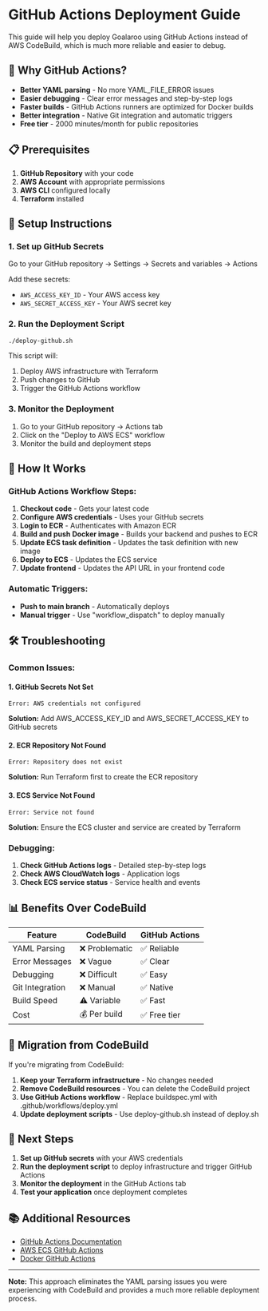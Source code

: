 # GitHub Actions Deployment Guide

This guide will help you deploy Goalaroo using GitHub Actions instead of AWS CodeBuild, which is much more reliable and easier to debug.

## 🚀 Why GitHub Actions?

- **Better YAML parsing** - No more YAML_FILE_ERROR issues
- **Easier debugging** - Clear error messages and step-by-step logs
- **Faster builds** - GitHub Actions runners are optimized for Docker builds
- **Better integration** - Native Git integration and automatic triggers
- **Free tier** - 2000 minutes/month for public repositories

## 📋 Prerequisites

1. **GitHub Repository** with your code
2. **AWS Account** with appropriate permissions
3. **AWS CLI** configured locally
4. **Terraform** installed

## 🔧 Setup Instructions

### 1. Set up GitHub Secrets

Go to your GitHub repository → Settings → Secrets and variables → Actions

Add these secrets:
- `AWS_ACCESS_KEY_ID` - Your AWS access key
- `AWS_SECRET_ACCESS_KEY` - Your AWS secret key

### 2. Run the Deployment Script

```bash
./deploy-github.sh
```

This script will:
1. Deploy AWS infrastructure with Terraform
2. Push changes to GitHub
3. Trigger the GitHub Actions workflow

### 3. Monitor the Deployment

1. Go to your GitHub repository → Actions tab
2. Click on the "Deploy to AWS ECS" workflow
3. Monitor the build and deployment steps

## 🔄 How It Works

### GitHub Actions Workflow Steps:

1. **Checkout code** - Gets your latest code
2. **Configure AWS credentials** - Uses your GitHub secrets
3. **Login to ECR** - Authenticates with Amazon ECR
4. **Build and push Docker image** - Builds your backend and pushes to ECR
5. **Update ECS task definition** - Updates the task definition with new image
6. **Deploy to ECS** - Updates the ECS service
7. **Update frontend** - Updates the API URL in your frontend code

### Automatic Triggers:

- **Push to main branch** - Automatically deploys
- **Manual trigger** - Use "workflow_dispatch" to deploy manually

## 🛠️ Troubleshooting

### Common Issues:

#### 1. GitHub Secrets Not Set
```
Error: AWS credentials not configured
```
**Solution:** Add AWS_ACCESS_KEY_ID and AWS_SECRET_ACCESS_KEY to GitHub secrets

#### 2. ECR Repository Not Found
```
Error: Repository does not exist
```
**Solution:** Run Terraform first to create the ECR repository

#### 3. ECS Service Not Found
```
Error: Service not found
```
**Solution:** Ensure the ECS cluster and service are created by Terraform

### Debugging:

1. **Check GitHub Actions logs** - Detailed step-by-step logs
2. **Check AWS CloudWatch logs** - Application logs
3. **Check ECS service status** - Service health and events

## 📊 Benefits Over CodeBuild

| Feature | CodeBuild | GitHub Actions |
|---------|-----------|----------------|
| YAML Parsing | ❌ Problematic | ✅ Reliable |
| Error Messages | ❌ Vague | ✅ Clear |
| Debugging | ❌ Difficult | ✅ Easy |
| Git Integration | ❌ Manual | ✅ Native |
| Build Speed | ⚠️ Variable | ✅ Fast |
| Cost | 💰 Per build | ✅ Free tier |

## 🔄 Migration from CodeBuild

If you're migrating from CodeBuild:

1. **Keep your Terraform infrastructure** - No changes needed
2. **Remove CodeBuild resources** - You can delete the CodeBuild project
3. **Use GitHub Actions workflow** - Replace buildspec.yml with .github/workflows/deploy.yml
4. **Update deployment scripts** - Use deploy-github.sh instead of deploy.sh

## 🎯 Next Steps

1. **Set up GitHub secrets** with your AWS credentials
2. **Run the deployment script** to deploy infrastructure and trigger GitHub Actions
3. **Monitor the deployment** in the GitHub Actions tab
4. **Test your application** once deployment completes

## 📚 Additional Resources

- [GitHub Actions Documentation](https://docs.github.com/en/actions)
- [AWS ECS GitHub Actions](https://github.com/aws-actions/amazon-ecs-deploy-task-definition)
- [Docker GitHub Actions](https://github.com/docker/build-push-action)

---

**Note:** This approach eliminates the YAML parsing issues you were experiencing with CodeBuild and provides a much more reliable deployment process. 